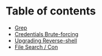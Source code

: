# Table of contents

* [Grep](README.md)
* [Credentials Brute-forcing](credentials-brute-forcing.md)
* [Upgrading Reverse-shell](upgrading-reverse-shell.md)
* [File Search / Con](file-search-con.md)
